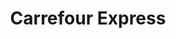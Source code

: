 ---
title: "Carrefour Express"
url: /ciudad-autonoma-de-buenos-aires/carrefour-express-avenida-rivadavia/
shop: comodidad
---